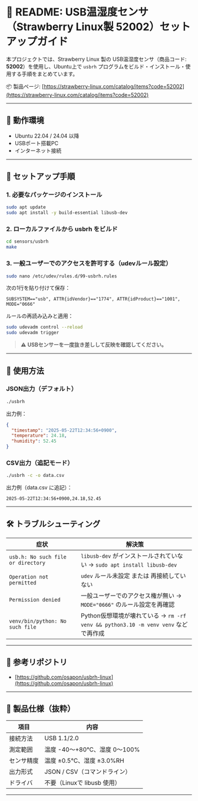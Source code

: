 # 📘 README: USB温湿度センサ（Strawberry Linux製 52002）セットアップガイド

本プロジェクトでは、Strawberry Linux 製の USB温湿度センサ（商品コード: **52002**）を使用し、Ubuntu上で `usbrh` プログラムをビルド・インストール・使用する手順をまとめています。

📦 製品ページ: [https://strawberry-linux.com/catalog/items?code=52002](https://strawberry-linux.com/catalog/items?code=52002)

---

## 🔧 動作環境

* Ubuntu 22.04 / 24.04 以降
* USBポート搭載PC
* インターネット接続

---

## 🚀 セットアップ手順

### 1. 必要なパッケージのインストール

```bash
sudo apt update
sudo apt install -y build-essential libusb-dev
```

### 2. ローカルファイルから usbrh をビルド

```bash
cd sensors/usbrh
make
```

### 3. 一般ユーザーでのアクセスを許可する（udevルール設定）

```bash
sudo nano /etc/udev/rules.d/99-usbrh.rules
```

次の1行を貼り付けて保存：

```
SUBSYSTEM=="usb", ATTR{idVendor}=="1774", ATTR{idProduct}=="1001", MODE="0666"
```

ルールの再読み込みと適用：

```bash
sudo udevadm control --reload
sudo udevadm trigger
```

> ⚠️ **USBセンサーを一度抜き差しして反映を確認してください。**

---

## 🧪 使用方法

### JSON出力（デフォルト）

```bash
./usbrh
```

出力例：

```json
{
  "timestamp": "2025-05-22T12:34:56+0900",
  "temperature": 24.18,
  "humidity": 52.45
}
```

### CSV出力（追記モード）

```bash
./usbrh -c -o data.csv
```

出力例（data.csv に追記）：

```
2025-05-22T12:34:56+0900,24.18,52.45
```

---

## 🛠 トラブルシューティング

| 症状                                 | 解決策                                                                |
| ---------------------------------- | ------------------------------------------------------------------ |
| `usb.h: No such file or directory` | `libusb-dev` がインストールされていない → `sudo apt install libusb-dev`         |
| `Operation not permitted`          | `udev` ルール未設定 または 再接続していない                                         |
| `Permission denied`                | 一般ユーザーでのアクセス権が無い → `MODE="0666"` のルール設定を再確認                        |
| `venv/bin/python: No such file`    | Python仮想環境が壊れている → `rm -rf venv && python3.10 -m venv venv` などで再作成 |

---

## 📂 参考リポジトリ

* [https://github.com/osapon/usbrh-linux](https://github.com/osapon/usbrh-linux)

---

## 📝 製品仕様（抜粋）

| 項目    | 内容                    |
| ----- | --------------------- |
| 接続方法  | USB 1.1/2.0           |
| 測定範囲  | 温度 -40～+80℃、湿度 0～100% |
| センサ精度 | 温度 ±0.5℃、湿度 ±3.0%RH   |
| 出力形式  | JSON / CSV（コマンドライン）   |
| ドライバ  | 不要（Linuxで libusb 使用）  |

---
